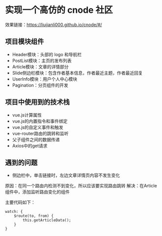 # 实现一个高仿的 cnode 社区
效果链接：https://liujianli000.github.io/cnode/#/
<br>


## 项目模块组件

- Header模块：头部的 logo 和导航栏
- PostList模块：主页的发布列表
- Article模块：文章的详情部分
- Slide侧边栏模块：包含作者基本信息，作者最近主题，作者最近回复
- UserInfo模块：用户个人中心模块
- Pagination：分页组件的开发

## 项目中使用到的技术栈

- vue.js计算属性
- vue.js的内置指令和事件绑定
- vue.js的自定义事件和触发
- vue-router路由的跳转和监听
- 父子组件之间的数据传递
- Axios中的get请求

## 遇到的问题

- 侧边栏中，单击链接时，左边文章详情页内容不发生变化

原因：在同一个路由内检测不到变化，所以应该要实现路由跳转
解决：在Article组件中，添加监听路由变化的组件

主要代码如下：
```
watch: {  
    $route(to, from) {
        this.getArticleData();
    }
}  
```
